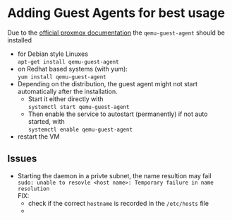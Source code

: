 # Adding Guest Agents for best usage
Due to the [official proxmox documentation](https://pve.proxmox.com/wiki/Qemu-guest-agent) the `qemu-guest-agent` should be installed
- for Debian style Linuxes<br>
  `apt-get install qemu-guest-agent`
- on Redhat based systems (with yum):<br>
  `yum install qemu-guest-agent`
- Depending on the distribution, the guest agent might not start automatically after the installation.
  - Start it either directly with<br>
    `systemctl start qemu-guest-agent`
  - Then enable the service to autostart (permanently) if not auto started, with<br>
    `systemctl enable qemu-guest-agent`
- restart the VM

## Issues
- Starting the daemon in a privte subnet, the name resultion may fail<br>
  `sudo: unable to resovle <host name>: Temporary failure in name resolution`<br>
  FIX:<br>
  - check if the correct `hostname` is recorded in the `/etc/hosts` file
  - 
